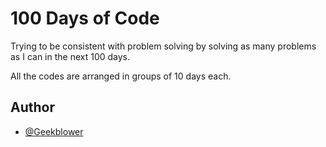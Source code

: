 # 100 Days of Code

Trying to be consistent with problem solving by solving as many problems as I can in the next 100 days.

All the codes are arranged in groups of 10 days each.


## Author

- [@Geekblower](https://www.github.com/geekblower)

